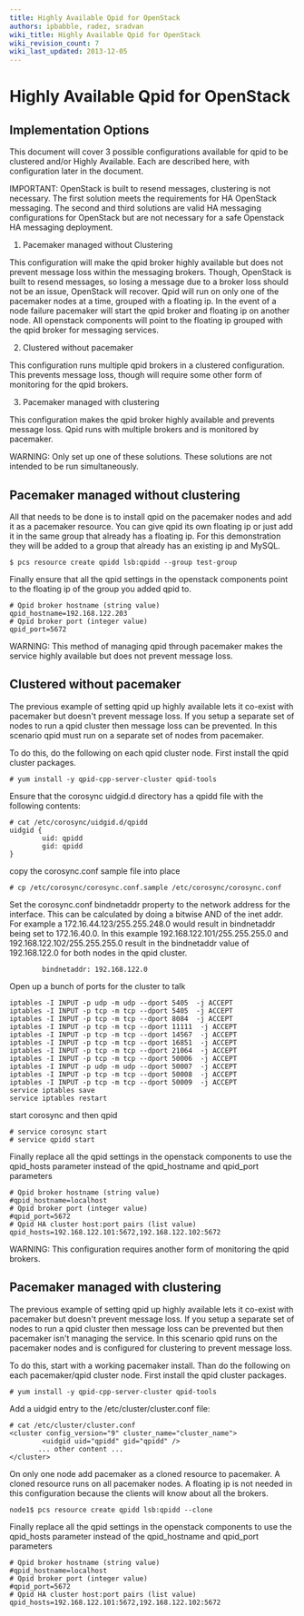 ```yaml
---
title: Highly Available Qpid for OpenStack
authors: ipbabble, radez, sradvan
wiki_title: Highly Available Qpid for OpenStack
wiki_revision_count: 7
wiki_last_updated: 2013-12-05
---
```


# Highly Available Qpid for OpenStack

## Implementation Options

This document will cover 3 possible configurations available for qpid to be clustered and/or Highly Available. Each are described here, with configuration later in the document.

IMPORTANT: OpenStack is built to resend messages, clustering is not necessary. The first solution meets the requirements for HA OpenStack messaging. The second and third solutions are valid HA messaging configurations for OpenStack but are not necessary for a safe Openstack HA messaging deployment.

1. Pacemaker managed without Clustering

This configuration will make the qpid broker highly available but does not prevent message loss within the messaging brokers. Though, OpenStack is built to resend messages, so losing a message due to a broker loss should not be an issue, OpenStack will recover. Qpid will run on only one of the pacemaker nodes at a time, grouped with a floating ip. In the event of a node failure pacemaker will start the qpid broker and floating ip on another node. All openstack components will point to the floating ip grouped with the qpid broker for messaging services.

2. Clustered without pacemaker

This configuration runs multiple qpid brokers in a clustered configuration. This prevents message loss, though will require some other form of monitoring for the qpid brokers.

3. Pacemaker managed with clustering

This configuration makes the qpid broker highly available and prevents message loss. Qpid runs with multiple brokers and is monitored by pacemaker.

WARNING: Only set up one of these solutions. These solutions are not intended to be run simultaneously.

## Pacemaker managed without clustering

All that needs to be done is to install qpid on the pacemaker nodes and add it as a pacemaker resource. You can give qpid its own floating ip or just add it in the same group that already has a floating ip. For this demonstration they will be added to a group that already has an existing ip and MySQL.

    $ pcs resource create qpidd lsb:qpidd --group test-group

Finally ensure that all the qpid settings in the openstack components point to the floating ip of the group you added qpid to.

    # Qpid broker hostname (string value)
    qpid_hostname=192.168.122.203
    # Qpid broker port (integer value)
    qpid_port=5672

WARNING: This method of managing qpid through pacemaker makes the service highly available but does not prevent message loss.

## Clustered without pacemaker

The previous example of setting qpid up highly available lets it co-exist with pacemaker but doesn't prevent message loss. If you setup a separate set of nodes to run a qpid cluster then message loss can be prevented. In this scenario qpid must run on a separate set of nodes from pacemaker.

To do this, do the following on each qpid cluster node. First install the qpid cluster packages.

    # yum install -y qpid-cpp-server-cluster qpid-tools

Ensure that the corosync uidgid.d directory has a qpidd file with the following contents:

    # cat /etc/corosync/uidgid.d/qpidd 
    uidgid {
            uid: qpidd
            gid: qpidd
    }

copy the corosync.conf sample file into place

    # cp /etc/corosync/corosync.conf.sample /etc/corosync/corosync.conf

Set the corosync.conf bindnetaddr property to the network address for the interface.
This can be calculated by doing a bitwise AND of the inet addr. For example a 172.16.44.123/255.255.248.0 would result in bindnetaddr being set to 172.16.40.0. In this example 192.168.122.101/255.255.255.0 and 192.168.122.102/255.255.255.0 result in the bindnetaddr value of 192.168.122.0 for both nodes in the qpid cluster.

            bindnetaddr: 192.168.122.0

Open up a bunch of ports for the cluster to talk

    iptables -I INPUT -p udp -m udp --dport 5405  -j ACCEPT
    iptables -I INPUT -p tcp -m tcp --dport 5405  -j ACCEPT
    iptables -I INPUT -p tcp -m tcp --dport 8084  -j ACCEPT
    iptables -I INPUT -p tcp -m tcp --dport 11111  -j ACCEPT
    iptables -I INPUT -p tcp -m tcp --dport 14567  -j ACCEPT
    iptables -I INPUT -p tcp -m tcp --dport 16851  -j ACCEPT
    iptables -I INPUT -p tcp -m tcp --dport 21064  -j ACCEPT
    iptables -I INPUT -p tcp -m tcp --dport 50006  -j ACCEPT
    iptables -I INPUT -p udp -m udp --dport 50007  -j ACCEPT
    iptables -I INPUT -p tcp -m tcp --dport 50008  -j ACCEPT
    iptables -I INPUT -p tcp -m tcp --dport 50009  -j ACCEPT
    service iptables save
    service iptables restart

start corosync and then qpid

    # service corosync start
    # service qpidd start

Finally replace all the qpid settings in the openstack components to use the qpid_hosts parameter instead of the qpid_hostname and qpid_port parameters

    # Qpid broker hostname (string value)
    #qpid_hostname=localhost
    # Qpid broker port (integer value)
    #qpid_port=5672
    # Qpid HA cluster host:port pairs (list value)
    qpid_hosts=192.168.122.101:5672,192.168.122.102:5672

WARNING: This configuration requires another form of monitoring the qpid brokers.

## Pacemaker managed with clustering

The previous example of setting qpid up highly available lets it co-exist with pacemaker but doesn't prevent message loss. If you setup a separate set of nodes to run a qpid cluster then message loss can be prevented but then pacemaker isn't managing the service. In this scenario qpid runs on the pacemaker nodes and is configured for clustering to prevent message loss.

To do this, start with a working pacemaker install. Than do the following on each pacemaker/qpid cluster node. First install the qpid cluster packages.

    # yum install -y qpid-cpp-server-cluster qpid-tools

Add a uidgid entry to the /etc/cluster/cluster.conf file:

    # cat /etc/cluster/cluster.conf 
    <cluster config_version="9" cluster_name="cluster_name">
            <uidgid uid="qpidd" gid="qpidd" />
           ... other content ...
    </cluster>

On only one node add pacemaker as a cloned resource to pacemaker. A cloned resource runs on all pacemaker nodes. A floating ip is not needed in this configuration because the clients will know about all the brokers.

    node1$ pcs resource create qpidd lsb:qpidd --clone

Finally replace all the qpid settings in the openstack components to use the qpid_hosts parameter instead of the qpid_hostname and qpid_port parameters

    # Qpid broker hostname (string value)
    #qpid_hostname=localhost
    # Qpid broker port (integer value)
    #qpid_port=5672
    # Qpid HA cluster host:port pairs (list value)
    qpid_hosts=192.168.122.101:5672,192.168.122.102:5672

